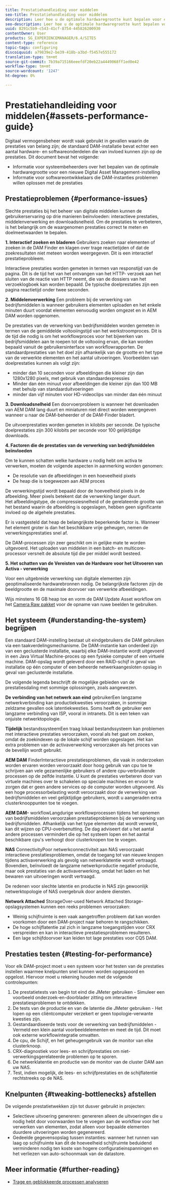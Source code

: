```yaml
---
title: Prestatiehandleiding voor middelen
seo-title: Prestatiehandleiding voor middelen
description: Leer hoe u de optimale hardwaregrootte kunt bepalen voor een nieuwe DAM-installatie (Digital Asset Management) en hoe u prestatieproblemen kunt oplossen
seo-description: Leer hoe u de optimale hardwaregrootte kunt bepalen voor een nieuwe DAM-installatie (Digital Asset Management) en hoe u prestatieproblemen kunt oplossen
uuid: 8291c5b9-c543-41cf-8754-445826200930
contentOwner: User
products: SG_EXPERIENCEMANAGER/6.4/SITES
content-type: reference
topic-tags: configuring
discoiquuid: a79839e2-be39-418b-a3bd-f5457e555172
translation-type: tm+mt
source-git-commit: 7b39a715166eeefdf20eb22a4449068ff1ed0e42
workflow-type: tm+mt
source-wordcount: '1247'
ht-degree: 0%

---
```



# Prestatiehandleiding voor middelen{#assets-performance-guide}

Digitaal vermogensbeheer wordt vaak gebruikt in gevallen waarin de prestaties van belang zijn; de standaard DAM-installatie bevat echter een aantal hardware- en softwareonderdelen die van invloed kunnen zijn op de prestaties. Dit document bevat het volgende:

* Informatie voor systeembeheerders over het bepalen van de optimale hardwaregrootte voor een nieuwe Digital Asset Management-instelling
* Informatie voor softwareontwikkelaars die DAM-instanties problemen willen oplossen met de prestaties

## Prestatieproblemen {#performance-issues}

Slechte prestaties bij het beheer van digitale middelen kunnen de gebruikerservaring op drie manieren beïnvloeden: interactieve prestaties, middelenverwerking en downloadsnelheid. Om de prestaties te verbeteren, is het belangrijk om de waargenomen prestaties correct te meten en doelmeetwaarden te bepalen.

**1. Interactief zoeken en bladeren** Gebruikers zoeken naar elementen of zoeken in de DAM Finder en klagen over trage reactietijden of dat de zoekresultaten niet meteen worden weergegeven. Dit is een interactief prestatieprobleem.

Interactieve prestaties worden gemeten in termen van responstijd van de pagina. Dit is de tijd het van het ontvangen van het HTTP- verzoek aan het sluiten van de reactie van HTTP neemt, die van de dossiers van het verzoeklogboek kan worden bepaald. De typische doelprestaties zijn een pagina reactietijd onder twee seconden.

**2. Middelenverwerking** Een probleem bij de verwerking van bedrijfsmiddelen is wanneer gebruikers elementen uploaden en het enkele minuten duurt voordat elementen eenvoudig worden omgezet en in AEM DAM worden opgenomen.

De prestaties van de verwerking van bedrijfsmiddelen worden gemeten in termen van de gemiddelde voltooiingstijd van het werkstroomproces. Dit is de tijd die nodig is om het workflowproces voor het bijwerken van bedrijfsmiddelen aan te roepen tot de voltooiing ervan, die kan worden bepaald vanuit de gebruikersinterface van workflowrapporten. De standaardprestaties van het doel zijn afhankelijk van de grootte en het type van de verwerkte elementen en het aantal uitvoeringen. Voorbeelden van doelprestaties kunnen als volgt zijn:

* minder dan 10 seconden voor afbeeldingen die kleiner zijn dan 1280x1280 pixels, met gebruik van standaardexpressies
* Minder dan één minuut voor afbeeldingen die kleiner zijn dan 100 MB met behulp van standaarduitvoeringen
* minder dan vijf minuten voor HD-videoclips van minder dan één minuut

**3. Downloadsnelheid** Een doorvoerprobleem is wanneer het downloaden van AEM DAM lang duurt en miniaturen niet direct worden weergegeven wanneer u naar de DAM-beheerder of de DAM-Finder bladert.

De uitvoerprestaties worden gemeten in kilobits per seconde. De typische doelprestaties zijn 300 kilobits per seconde voor 100 gelijktijdige downloads.

**4. Factoren die de prestaties van de verwerking van bedrijfsmiddelen beïnvloeden**

Om te kunnen schatten welke hardware u nodig hebt om activa te verwerken, moeten de volgende aspecten in aanmerking worden genomen:

* De resolutie van de afbeeldingen in een hoeveelheid pixels
* De heap die is toegewezen aan AEM proces

De verwerkingstijd wordt bepaald door de hoeveelheid pixels in de afbeelding. Meer pixels betekent dat de verwerking langer duurt.\
Het afbeeldingstype, de compressiesnelheid of de gerelateerde grootte van het bestand waarin de afbeelding is opgeslagen, hebben geen significante invloed op de algehele prestaties.

Er is vastgesteld dat heap de belangrijkste beperkende factor is. Wanneer het element groter is dan het beschikbare vrije geheugen, nemen de verwerkingsprestaties snel af.

De DAM-processen zijn zeer geschikt om in gelijke mate te worden uitgevoerd. Het uploaden van middelen in een batch- en multicore-processor versnelt de absolute tijd die per middel wordt besteed.

**5. Het schatten van de Vereisten van de Hardware voor het Uitvoeren van Activa - verwerking**

Voor een uitgebreide verwerking van digitale elementen zijn geoptimaliseerde hardwarebronnen nodig. De belangrijkste factoren zijn de beeldgrootte en de maximale doorvoer van verwerkte afbeeldingen.

Wijs minstens 16 GB heap toe en vorm de DAM Update Asset workflow om het [Camera Raw pakket](/help/assets/camera-raw.md) voor de opname van ruwe beelden te gebruiken.

## Het systeem {#understanding-the-system} begrijpen

Een standaard DAM-instelling bestaat uit eindgebruikers die DAM gebruiken via een taakverdelingsmechanisme. De DAM-instantie kan onderdeel zijn van een geclusterde installatie, waarbij elke DAM-instantie wordt uitgevoerd in een Java Virtual Machine-proces op een fysieke computer of een virtuele machine. DAM-opslag wordt geleverd door een RAID-schijf in geval van installatie op één computer of een beheerde netwerkaangesloten opslag in geval van geclusterde installatie.

De volgende legenda beschrijft de mogelijke gebieden van de prestatiesdaling met sommige oplossingen, zoals aangewezen.

**De verbinding van het netwerk aan eind** gebruikerEen langzame netwerkverbinding kan productiekwesties veroorzaken, in sommige zeldzame gevallen ook latentiekwesties. Soms heeft de gebruiker een langzame verbinding van ISP, vooral in intranets. Dit is een teken van onjuiste netwerktopologie.

**Tijdelijk** bestandssysteemEen traag lokaal bestandssysteem kan problemen met interactieve prestaties veroorzaken, vooral als het gaat om zoeken, omdat de zoekindexen op de lokale schijf worden opgeslagen. Het kan extra problemen van de activaverwerking veroorzaken als het proces van de bevellijn wordt gebruikt.

**AEM DAM** FinderInteractieve prestatiesproblemen, die vaak in onderzoeken worden ervaren worden veroorzaakt door hoog gebruik van cpu toe te schrijven aan vele gezamenlijke gebruikers of andere cpu-verbruikende processen op de zelfde instantie. U kunt de prestaties verbeteren door van virtuele machines over te schakelen op speciale machines en ervoor te zorgen dat er geen andere services op de computer worden uitgevoerd. Als een hoge processorbelasting wordt veroorzaakt door de verwerking van bedrijfsmiddelen en veel gelijktijdige gebruikers, wordt u aangeraden extra clusterknooppunten toe te voegen.

**AEM DAM-** workflowLangdurige workflowprocessen tijdens het opnemen van bedrijfsmiddelen veroorzaken prestatieproblemen bij de verwerking van bedrijfsmiddelen. Afhankelijk van het type elementen dat wordt verwerkt, kan dit wijzen op CPU-overbenutting. De dag adviseert dat u het aantal andere processen vermindert die op het systeem lopen en het aantal beschikbare cpu&#39;s verhoogt door clusterknopen toe te voegen.

**NAS** ConnectivityPoor netwerkconnectiviteit aan NAS veroorzaakt interactieve prestatiesproblemen, omdat de toegang tot van nieuwe knopen tijdens activaverwerking als gevolg van netwerklatentie wordt vertraagd. Bovendien, beïnvloedt de langzame netwerkproductie negatief productie, maar ook prestaties van de activaverwerking, omdat het laden en het bewaren van uitvoeringen wordt vertraagd.

De redenen voor slechte latentie en productie in NAS zijn gewoonlijk netwerktopologie of NAS overgebruik door andere diensten.

**Network Attached** StorageOver-used Network Attached Storage-opslagsystemen kunnen een reeks problemen veroorzaken:

* Weinig schijfruimte is een vaak aangetroffen probleem dat kan worden voorkomen door een DAM-project naar behoren te rangschikken.
* De hoge schijflatentie zal zich in langzame toegangstijden voor CRX verspreiden en kan in interactieve prestatiesproblemen resulteren.
* Een lage schijfdoorvoer kan leiden tot lage prestaties voor CQ5 DAM.

## Prestaties testen {#testing-for-performance}

Voor elk DAM-project moet u een systeem voor het testen van de prestaties instellen waarmee knelpunten snel kunnen worden opgespoord en opgelost. Hiervoor moet u rekening houden met de volgende controlepunten:

1. De prestatietests van begin tot eind die JMeter gebruiken - Simuleer een voorbeeld onderzoek-en-doorblader zitting om interactieve prestatiesproblemen te ontdekken.
1. De tests van de productie en van de latentie die JMeter gebruiken - Het lopen op een cliëntcomputer verzekert er geen topologie-verwante kwesties zijn.
1. Gestandaardiseerde tests voor de verwerking van bedrijfsmiddelen - Vermeld een klein aantal voorbeeldelementen en meet de tijd. Dit moet ook externe workflowintegratie omvatten.
1. De cpu, de Schijf, en het geheugengebruik van de monitor van elke clusterknoop.
1. CRX-diagnostiek voor lees- en schrijfprestaties om niet-verwerkingsgerelateerde problemen op te sporen.
1. De netwerklatentie en productie van de monitor van de cluster DAM aan uw NAS.
1. Test, indien mogelijk, de lees- en schrijfprestaties en de schijflatentie rechtstreeks op de NAS.

## Knelpunten {#tweaking-bottlenecks} afstellen

De volgende prestatietwekken zijn tot dusver gebruikt in projecten:

* Selectieve uitvoering genereren: genereren alleen de uitvoeringen die u nodig hebt door voorwaarden toe te voegen aan de workflow voor het verwerken van elementen, zodat alleen voor bepaalde elementen duurdere uitvoeringen worden gegenereerd.
* Gedeelde gegevensopslag tussen instanties: wanneer het runnen van laag op schijfruimte kan dit de hoeveelheid schijfruimte beduidend verminderen nodig ten koste van hogere configuratieinspanningen en het verliezen van auto-schoonmaak van de datastore.

## Meer informatie {#further-reading}

* [Trage en geblokkeerde processen analyseren](https://helpx.adobe.com/experience-manager/kb/AnalyzeSlowAndBlockedProcesses.html)

